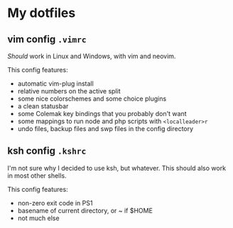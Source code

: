 # My dotfiles

## vim config `.vimrc`

*Should* work in Linux and Windows, with vim and neovim.

This config features:
* automatic vim-plug install
* relative numbers on the active split
* some nice colorschemes and some choice plugins
* a clean statusbar
* some Colemak key bindings that you probably don't want
* some mappings to run node and php scripts with `<localleader>r`
* undo files, backup files and swp files in the config directory

## ksh config `.kshrc`

I'm not sure why I decided to use ksh, but whatever. This should also work in most other shells.

This config features:
* non-zero exit code in PS1
* basename of current directory, or ~ if $HOME
* not much else

